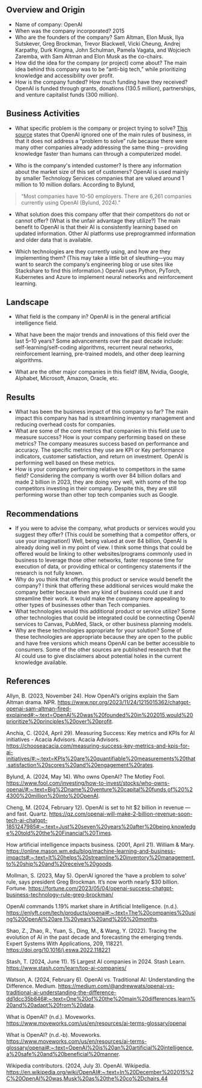## Overview and Origin
* Name of company:
 OpenAI
* When was the company incorporated?
 2015
* Who are the founders of the company?
 Sam Altman, Elon Musk, Ilya Sutskever, Greg Brockman, Trevor Blackwell, Vicki Cheung, Andrej Karpathy, Durk Kingma, John Schulman, Pamela Vagata, and Wojciech Zaremba, with Sam Altman and Elon Musk as the co-chairs.
* How did the idea for the company (or project) come about?
 The main idea behind this company was to be “anti-big tech,” while prioritizing knowledge and accessibility over profit.
* How is the company funded? How much funding have they received?
 OpenAI is funded through grants, donations (130.5 million), partnerships, and venture capitalist funds (300 million).

## Business Activities
 
* What specific problem is the company or project trying to solve?
   	 [This source](https://fortune.com/2023/05/04/openai-success-chatgpt-business-technology-rule-greg-brockman/) states that OpenAI ignored one of the main rules of business, in that it does not address a “problem to solve” rule because there were many other companies already addressing the same thing – providing knowledge faster than humans can through a computerized model.

* Who is the company's intended customer? Is there any information about the market size of this set of customers?
 OpenAI is used mainly by smaller Technology Services companies that are valued around 1 million to 10 million dollars. According to Bylund, 
> “Most companies have 10-50 employers. There are 6,261 companies currently using OpenAI (Bylund, 2024).”
* What solution does this company offer that their competitors do not or cannot offer? (What is the unfair advantage they utilize?)
The main benefit to OpenAI is that their AI is consistently learning based on updated information. Other AI platforms use preprogrammed information and older data that is available. 

* Which technologies are they currently using, and how are they implementing them? (This may take a little bit of sleuthing&mdash;you may want to search the company’s engineering blog or use sites like Stackshare to find this information.)
OpenAI uses Python, PyTorch, Kubernetes and Azure to implement neural networks and reinforcement learning.

## Landscape
 
* What field is the company in?
OpenAI is in the general artificial intelligence field.

* What have been the major trends and innovations of this field over the last 5&ndash;10 years?
 Some advancements over the past decade include: self-learning/self-coding algorithms, recurrent neural networks, reinforcement learning, pre-trained models, and other deep learning algorithms.

* What are the other major companies in this field?
IBM, Nvidia, Google, Alphabet, Microsoft, Amazon, Oracle, etc.
 
## Results
 
* What has been the business impact of this company so far?
 The main impact this company has had is streamlining inventory management and reducing overhead costs for companies.
* What are some of the core metrics that companies in this field use to measure success? How is your company performing based on these metrics?
The company measures success based on performance and accuracy. The specific metrics they use are KPI or Key performance indicators, customer satisfaction, and return on investment. OpenAI is performing well based on these metrics. 
* How is your company performing relative to competitors in the same field?
Considering the company is worth over 84 billion dollars and made 2 billion in 2023, they are doing very well, with some of the top competitors investing in their company. Despite this, they are still performing worse than other top tech companies such as Google.

## Recommendations
 
* If you were to advise the company, what products or services would you suggest they offer? (This could be something that a competitor offers, or use your imagination!)
 Well, being valued at over 84 billion, OpenAI is already doing well in my point of view. I think some things that could be offered would be linking to other websites/programs commonly used in business to leverage those other networks, faster response time for execution of data, or providing ethical or contingency statements if the research is not fully known. 
* Why do you think that offering this product or service would benefit the company?
 I think that offering these additional services would make the company better because then any kind of business could use it and streamline their work. It would make the company more appealing to other types of businesses other than Tech companies.
* What technologies would this additional product or service utilize?
 Some other technologies that could be integrated could be connecting OpenAI services to Canvas, PubMed, Slack, or other business planning models.
* Why are these technologies appropriate for your solution?
Some of these technologies are appropriate because they are open to the public and have free versions which means OpenAI can be better accessible to consumers. Some of the other sources are published research that the AI could use to give disclaimers about potential holes in the current knowledge available. 













## References

Allyn, B. (2023, November 24). How OpenAI’s origins explain the Sam Altman drama. NPR. https://www.npr.org/2023/11/24/1215015362/chatgpt-openai-sam-altman-fired-explained#:~:text=OpenAI%20was%20founded%20in%202015,would%20prioritize%20principles%20over%20profit.

Anchia, C. (2024, April 29). Measuring Success: Key metrics and KPIs for AI initiatives - Acacia Advisors. Acacia Advisors. https://chooseacacia.com/measuring-success-key-metrics-and-kpis-for-ai-initiatives/#:~:text=KPIs%20are%20quantifiable%20measurements%20that,satisfaction%20scores%20and%20engagement%20rates.

Bylund, A. (2024, May 14). Who owns OpenAI? The Motley Fool. https://www.fool.com/investing/how-to-invest/stocks/who-owns-openai/#:~:text=Big%2Dname%20venture%20capital%20funds,of%20%24300%20million%20into%20OpenAI.

Cheng, M. (2024, February 12). OpenAI is set to hit $2 billion in revenue — and fast. Quartz. https://qz.com/openai-will-make-2-billion-revenue-soon-tech-ai-chatgpt-1851247985#:~:text=Just%20seven%20years%20after%20being,knowledge%20told%20the%20Financial%20Times.

How artificial intelligence impacts business. (2001, April 21). William & Mary. https://online.mason.wm.edu/blog/machine-learning-and-business-impacts#:~:text=It%20helps%20streamline%20inventory%20management,to%20ship%20and%20receive%20goods.

Mollman, S. (2023, May 5). OpenAI ignored the ‘have a problem to solve’ rule, says president Greg Brockman. It’s now worth nearly $30 billion. Fortune. https://fortune.com/2023/05/04/openai-success-chatgpt-business-technology-rule-greg-brockman/

OpenAI commands 1.19% market share in Artificial Intelligence. (n.d.). https://enlyft.com/tech/products/openai#:~:text=The%20companies%20using%20OpenAI%20are,1%20years%20and%205%20months.

Shao, Z., Zhao, R., Yuan, S., Ding, M., & Wang, Y. (2022). Tracing the evolution of AI in the past decade and forecasting the emerging trends. Expert Systems With Applications, 209, 118221. https://doi.org/10.1016/j.eswa.2022.118221

Stash, T. (2024, June 11). 15 Largest AI companies in 2024. Stash Learn. https://www.stash.com/learn/top-ai-companies/

Watson, A. (2024, February 6). OpenAI vs. Traditional AI: Understanding the Difference. Medium. https://medium.com/@andrewwats/openai-vs-traditional-ai-understanding-the-difference-dd1dcc35b846#:~:text=One%20of%20the%20main%20differences,learn%20and%20adapt%20from%20data.

What is OpenAI? (n.d.). Moveworks. https://www.moveworks.com/us/en/resources/ai-terms-glossary/openai

What is OpenAI? (n.d.-b). Moveworks. https://www.moveworks.com/us/en/resources/ai-terms-glossary/openai#:~:text=OpenAI%20is%20an%20artificial%20intelligence,a%20safe%20and%20beneficial%20manner.

Wikipedia contributors. (2024, July 3). OpenAI. Wikipedia. https://en.wikipedia.org/wiki/OpenAI#:~:text=In%20December%202015%2C%20OpenAI%20was,Musk%20as%20the%20co%2Dchairs.44
